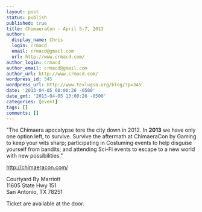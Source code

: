 ```yaml
---
layout: post
status: publish
published: true
title: ChimaeraCon - April 5-7, 2013
author:
  display_name: Chris
  login: crmacd
  email: crmacd@gmail.com
  url: http://www.crmacd.com/
author_login: crmacd
author_email: crmacd@gmail.com
author_url: http://www.crmacd.com/
wordpress_id: 345
wordpress_url: http://www.texlugsa.org/blog/?p=345
date: '2013-04-05 08:00:26 -0500'
date_gmt: '2013-04-05 13:00:26 -0500'
categories: [event]
tags: []
comments: []
---
```

<p>"The Chimaera apocalypse tore the city down in 2012. In&nbsp;<strong>2013</strong>&nbsp;we have only one option left, to survive. Survive the aftermath at ChimaeraCon by Gaming to keep your wits sharp; participating in Costuming events to help disguise yourself from bandits; and attending Sci-Fi events to escape to a new world with new possibilities."</p>
<p><a href="http://chimaeracon.com/">http://chimaeracon.com/</a></p>
<p>Courtyard By Marriott<br />
11605 State Hwy 151<br />
San Antonio, TX 78251</p>
<p>Ticket are available at the door.</p>
